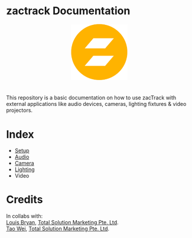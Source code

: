 # zactrack Documentation
<img
	style ="display: block;
			margin-left: auto;
			margin-right: auto;
			width: 30%;"
			src="0/resources/logo.png"
			alt="logo">
</img>

#
This repository is a basic documentation on how to use zacTrack with external applications like audio devices, cameras, lighting fixtures & video projectors.

# Index
* [Setup](0/Setup/zt_Setup.md)
* [Audio](0/Audio/zt_Audio.md)
* [Camera](0/Camera/zt_Camera.md)
* [Lighting](0/Lighting/zt_Lighting.md)
* Video

# Credits
In collabs with:<br>
[Louis Bryan](https://www.tsm-int.com/about-our-team/#:~:text=Louis%20Bryan,Support%20Assistant%20Manager), [Total Solution Marketing Pte. Ltd](https://www.tsm-int.com/).<br>
[Tao Wei](https://www.tsm-int.com/about-our-team/#:~:text=Khoo%20Tao%20Wei,Support%20Specialist%20(Lighting)), [Total Solution Marketing Pte. Ltd](https://www.tsm-int.com/).<br>